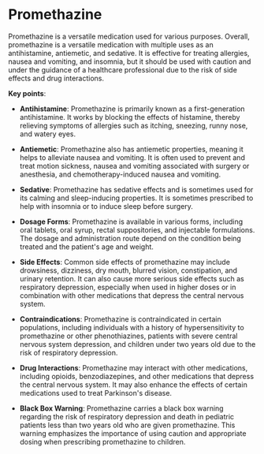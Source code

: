 # Promethazine

Promethazine is a versatile medication used for various purposes. Overall, promethazine is a versatile medication with multiple uses as an antihistamine, antiemetic, and sedative. It is effective for treating allergies, nausea and vomiting, and insomnia, but it should be used with caution and under the guidance of a healthcare professional due to the risk of side effects and drug interactions.

**Key points**:
 
* **Antihistamine**: Promethazine is primarily known as a first-generation antihistamine. It works by blocking the effects of histamine, thereby relieving symptoms of allergies such as itching, sneezing, runny nose, and watery eyes.

* **Antiemetic**: Promethazine also has antiemetic properties, meaning it helps to alleviate nausea and vomiting. It is often used to prevent and treat motion sickness, nausea and vomiting associated with surgery or anesthesia, and chemotherapy-induced nausea and vomiting.

* **Sedative**: Promethazine has sedative effects and is sometimes used for its calming and sleep-inducing properties. It is sometimes prescribed to help with insomnia or to induce sleep before surgery.

* **Dosage Forms**: Promethazine is available in various forms, including oral tablets, oral syrup, rectal suppositories, and injectable formulations. The dosage and administration route depend on the condition being treated and the patient's age and weight.

* **Side Effects**: Common side effects of promethazine may include drowsiness, dizziness, dry mouth, blurred vision, constipation, and urinary retention. It can also cause more serious side effects such as respiratory depression, especially when used in higher doses or in combination with other medications that depress the central nervous system.

* **Contraindications**: Promethazine is contraindicated in certain populations, including individuals with a history of hypersensitivity to promethazine or other phenothiazines, patients with severe central nervous system depression, and children under two years old due to the risk of respiratory depression.

* **Drug Interactions**: Promethazine may interact with other medications, including opioids, benzodiazepines, and other medications that depress the central nervous system. It may also enhance the effects of certain medications used to treat Parkinson's disease.

* **Black Box Warning**: Promethazine carries a black box warning regarding the risk of respiratory depression and death in pediatric patients less than two years old who are given promethazine. This warning emphasizes the importance of using caution and appropriate dosing when prescribing promethazine to children.
